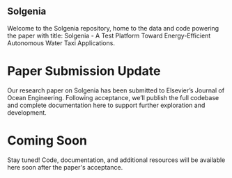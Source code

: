 ## Solgenia

Welcome to the Solgenia repository, home to the data and code powering the paper with title: Solgenia - A Test Platform Toward Energy-Efficient Autonomous Water Taxi Applications.

# Paper Submission Update

Our research paper on Solgenia has been submitted to Elsevier’s Journal of Ocean Engineering. Following acceptance, we’ll publish the full codebase and complete documentation here to support further exploration and development.

# Coming Soon

Stay tuned! Code, documentation, and additional resources will be available here soon after the paper's acceptance.
